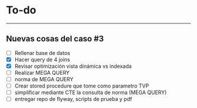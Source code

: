 # To-do
---
## Nuevas cosas del caso #3
- [ ] Rellenar base de datos
- [X] Hacer query de 4 joins
- [X] Revisar optimización vista dinámica vs indexada
- [ ] Realizar MEGA QUERY
- [ ] norma de MEGA QUERY
- [ ] Crear stored procedure que tome como parametro TVP
- [ ] simplificar mediante CTE la consulta de norma (MEGA QUERY)
- [ ] entregar repo de flyway, scripts de prueba y pdf
